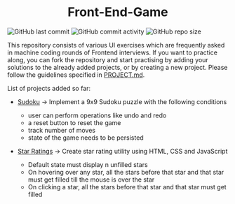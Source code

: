 <h1 align="center">Front-End-Game</h1>

![GitHub last commit](https://img.shields.io/github/last-commit/demondaddy22/front-end-game?color=%23445397&style=for-the-badge)
![GitHub commit activity](https://img.shields.io/github/commit-activity/m/demondaddy22/front-end-game?color=%23DD2266&style=for-the-badge)
![GitHub repo size](https://img.shields.io/github/repo-size/demondaddy22/front-end-game?color=%235EB2AA&style=for-the-badge)

This repository consists of various UI exercises which are frequently asked in machine coding rounds of Frontend interviews. If you want to practice along, you can fork the repository and start practising by adding your solutions to the already added projects, or by creating a new project. Please follow the guidelines specified in [PROJECT.md](/docs/PROJECT.md).

List of projects added so far:

- [Sudoku](/src/Sudoku) -> Implement a 9x9 Sudoku puzzle with the following conditions

  - user can perform operations like undo and redo
  - a reset button to reset the game
  - track number of moves
  - state of the game needs to be persisted

- [Star Ratings](/src/StarRatings) -> Create star rating utility using HTML, CSS and JavaScript

  - Default state must display n unfilled stars
  - On hovering over any star, all the stars before that star and that star must get filled till the mouse is over the star
  - On clicking a star, all the stars before that star and that star must get filled
